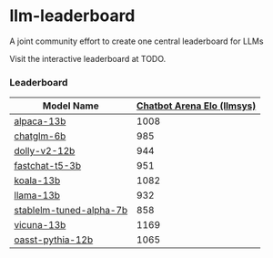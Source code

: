 # llm-leaderboard
A joint community effort to create one central leaderboard for LLMs

Visit the interactive leaderboard at TODO.

### Leaderboard

| Model Name                                                                                                            | [Chatbot Arena Elo (llmsys)](https://lmsys.org/blog/2023-05-03-arena/) |
| --------------------------------------------------------------------------------------------------------------------- | ---------------------------------------------------------------------- |
| [alpaca-13b](https://crfm.stanford.edu/2023/03/13/alpaca.html)                                                        | 1008                                                                   |
| [chatglm-6b](https://chatglm.cn/blog)                                                                                 | 985                                                                    |
| [dolly-v2-12b](https://www.databricks.com/blog/2023/04/12/dolly-first-open-commercially-viable-instruction-tuned-llm) | 944                                                                    |
| [fastchat-t5-3b](https://huggingface.co/lmsys/fastchat-t5-3b-v1.0)                                                    | 951                                                                    |
| [koala-13b](https://bair.berkeley.edu/blog/2023/04/03/koala/)                                                         | 1082                                                                   |
| [llama-13b](https://ai.facebook.com/blog/large-language-model-llama-meta-ai/)                                         | 932                                                                    |
| [stablelm-tuned-alpha-7b](https://github.com/stability-AI/stableLM)                                                   | 858                                                                    |
| [vicuna-13b](https://lmsys.org/blog/2023-03-30-vicuna/)                                                               | 1169                                                                   |
| [oasst-pythia-12b](https://open-assistant.io/)                                                                        | 1065                                                                   |